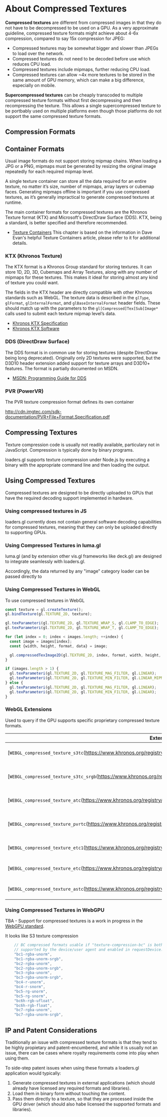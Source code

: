# About Compressed Textures

**Compressed textures** are different from compressed images in that they do not have to be decompressed to be used on a GPU. As a very approximate guideline, compressed texture formats might achieve about 4-6x compression, compared to say 15x compression for JPEG:

- Compressed textures may be somewhat bigger and slower than JPEGs to load over the network.
- Compressed textures do not need to be decoded before use which reduces CPU load.
- Compressed textures include mipmaps, further reducing CPU load.
- Compressed textures can allow ~4x more textures to be stored in the same amount of GPU memory, which can make a big difference, especially on mobile.

**Supercompressed textures** can be cheaply transcoded to multiple compressed texture formats without first decompressing and then recompressing the texture. This allows a single supercompressed texture to be portbably used on multiple platforms even though those platforms do not support the same compressed texture formats.

## Compression Formats

## Container Formats

Usual image formats do not support storing mipmap chains. When loading a JPG or a PNG, mipmaps must be generated by resizing the original image repeatedly for each required mipmap level.

A single texture container can store all the data required for an entire texture, no matter it’s size, number of mipmaps, array layers or cubemap faces. Generating mipmaps offline is important if you use compressed textures, as it’s generally impractical to generate compressed textures at runtime.

The main container formats for compressed textures are the Khronos Texture format (KTX) and Microsoft's DirectDraw Surface (DDS). KTX, being a standard, is better specified and therefore recommended.

- [Texture Containers](http://www.devans.xyz/2017/04/04/texture-containers.html) This chapter is based on the information in Dave Evan's helpful Texture Containers article, please refer to it for additional details.

### KTX (Khronos Texture)

The KTX format is a Khronos Group standard for storing textures. It can store 1D, 2D, 3D, Cubemaps and Array Textures, along with any number of mipmaps for these textures. This makes it ideal for storing almost any kind of texture you could want.

The fields in the KTX header are directly compatible with other Khronos standards such as WebGL. The texture data is described in the `glType`, `glFormat`, `glInternalFormat`, and `glBaseInternalFormat` header fields. These should match up with the parameters to the `gl[Compressed]Tex[Sub]Image*` calls used to submit each texture mipmap level’s data.

- [Khronos KTX Specification](http://github.khronos.org/KTX-Specification)
- [Khronos KTX Software](https://github.com/KhronosGroup/KTX-Software)

### DDS (DirectDraw Surface)

The DDS format is in common use for storing textures (despite DirectDraw being long deprecated). Originally only 2D textures were supported, but the D3D10 header extension added support for texture arrays and D3D10+ features. The format is partially documented on MSDN.

- [MSDN: Programming Guide for DDS](https://docs.microsoft.com/en-us/windows/win32/direct3ddds/dx-graphics-dds-pguide)

### PVR (PowerVR)

The PVR texture compression format defines its own container

http://cdn.imgtec.com/sdk-documentation/PVR+File+Format.Specification.pdf

## Compressing Textures

Texture compression code is usually not readily available, particulary not in JavaScript. Compression is typically done by binary programs.

loaders.gl supports texture compression under Node.js by executing a binary with the appropriate command line and then loading the output.

## Using Compressed Textures

Compressed textures are designed to be directly uploaded to GPUs that have the required decoding support implemented in hardware.

### Using compressed textures in JS

loaders.gl currently does not contain general software decoding capabilities for compressed textures, meaning that they can only be uploaded directly to supporting GPUs.

### Using Compressed Textures in luma.gl

luma.gl (and by extension other vis.gl frameworks like deck.gl) are designed to integrate seamlessly with loaders.gl.

Accordingly, the data returned by any "image" category loader can be passed directly to

### Using Compressed Textures in WebGL

To use compressed textures in WebGL

```js
const texture = gl.createTexture();
gl.bindTexture(gl.TEXTURE_2D, texture);

gl.texParameteri(gl.TEXTURE_2D, gl.TEXTURE_WRAP_S, gl.CLAMP_TO_EDGE);
gl.texParameteri(gl.TEXTURE_2D, gl.TEXTURE_WRAP_T, gl.CLAMP_TO_EDGE);

for (let index = 0; index < images.length; ++index) {
  const image = images[index];
  const {width, height, format, data} = image;

  gl.compressedTexImage2D(gl.TEXTURE_2D, index, format, width, height, 0, data);
}

if (images.length > 1) {
  gl.texParameteri(gl.TEXTURE_2D, gl.TEXTURE_MAG_FILTER, gl.LINEAR);
  gl.texParameteri(gl.TEXTURE_2D, gl.TEXTURE_MIN_FILTER, gl.LINEAR_MIPMAP_NEAREST);
} else {
  gl.texParameteri(gl.TEXTURE_2D, gl.TEXTURE_MAG_FILTER, gl.LINEAR);
  gl.texParameteri(gl.TEXTURE_2D, gl.TEXTURE_MIN_FILTER, gl.LINEAR);
}
```

### WebGL Extensions

Used to query if the GPU supports specific proprietary compressed texture formats.

| Extension                                                                                                                    | Enables                             |
| ---------------------------------------------------------------------------------------------------------------------------- | ----------------------------------- |
| [`WEBGL_compressed_texture_s3tc`\(https://www.khronos.org/registry/webgl/extensions/WEBGL_compressed_texture_s3tc)           | S3 texture compression formats      |
| [`WEBGL_compressed_texture_s3tc_srgb`\(https://www.khronos.org/registry/webgl/extensions/WEBGL_compressed_texture_s3tc_srgb) | S3 SRGB texture compression formats |
| [`WEBGL_compressed_texture_atc`\(https://www.khronos.org/registry/webgl/extensions/WEBGL_compressed_texture_atc)             | AMD texture compression formats     |
| [`WEBGL_compressed_texture_pvrtc`\(https://www.khronos.org/registry/webgl/extensions/WEBGL_compressed_texture_pvrtc)         | PowerVR texture compression formats |
| [`WEBGL_compressed_texture_etc1`\(https://www.khronos.org/registry/webgl/extensions/WEBGL_compressed_texture_etc1)           | texture compression formats         |
| [`WEBGL_compressed_texture_etc`\(https://www.khronos.org/registry/webgl/extensions/WEBGL_compressed_texture_etc)             | texture compression formats         |
| [`WEBGL_compressed_texture_astc`\(https://www.khronos.org/registry/webgl/extensions/WEBGL_compressed_texture_astc)           | texture compression formats         |

### Using Compressed Textures in WebGPU

TBA - Support for compressed textures is a work in progress in the [WebGPU standard](https://gpuweb.github.io/gpuweb/#texture-formats).

It looks like S3 texture compression

```js
    // BC compressed formats usable if "texture-compression-bc" is both
    // supported by the device/user agent and enabled in requestDevice.
    "bc1-rgba-unorm",
    "bc1-rgba-unorm-srgb",
    "bc2-rgba-unorm",
    "bc2-rgba-unorm-srgb",
    "bc3-rgba-unorm",
    "bc3-rgba-unorm-srgb",
    "bc4-r-unorm",
    "bc4-r-snorm",
    "bc5-rg-unorm",
    "bc5-rg-snorm",
    "bc6h-rgb-ufloat",
    "bc6h-rgb-float",
    "bc7-rgba-unorm",
    "bc7-rgba-unorm-srgb",
```

## IP and Patent Considerations

Traditionally an issue with compressed texture formats is that they tend to be highly propietary and patent-encumbered, and while it is usually not an issue, there can be cases where royalty requirements come into play when using them.

To side-step patent issues when using these formats a loaders.gl application would typically:

1. Generate compressed textures in external applications (which should already have licensed any required formats and libraries).
2. Load them in binary form without touching the content.
3. Pass them directly to a texture, so that they are processed inside the GPU driver (which should also habe licensed the supported formats and libraries).
